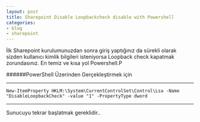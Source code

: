```yaml
---
layout: post
title: Sharepoint Disable Loopbackcheck disable with Powershell
categories:
- blog
- sharepoint
---
```



İlk Sharepoint kurulumunuzdan sonra giriş yaptığınız da sürekli olarak sizden kullanıcı kimlik bilgileri isteniyorsa Loopback check kapatmak zorundasınız. En temiz ve kısa yol Powershell.P

######PowerShell Üzerinden Gerçekleştirmek için

----

`New-ItemProperty HKLM:\System\CurrentControlSet\Control\Lsa -Name "DisableLoopbackCheck" -value "1" -PropertyType dword`

----
Sunucuyu tekrar başlatmak gereklidir..
